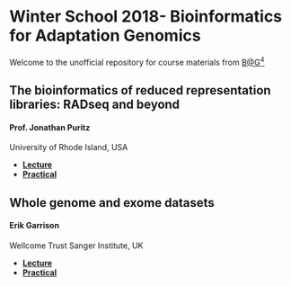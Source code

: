 # Winter School 2018- Bioinformatics for Adaptation Genomics

Welcome to the unofficial repository for course materials from [B@G<sup>4</sup>](http://www.adaptation.ethz.ch/education/bag-winter-school-2018.html)

## The bioinformatics of reduced representation libraries: RADseq and beyond
#### Prof. Jonathan Puritz  
University of Rhode Island, USA

* **[Lecture](/Lectures/Day%01)**
* **[Practical](/Exercises/Day%01)**

##  Whole genome and exome datasets
#### Erik Garrison 
Wellcome Trust Sanger Institute, UK

* **[Lecture](https://docs.google.com/presentation/d/1t921ccF66N0_oyn09gbM0w8nzADzWF20rfZkeMv3Sy8/edit?usp=sharing)**
* **[Practical](https://docs.google.com/document/d/1CV3AUackPEaSw7GkY6f7Q5lnlTVeWkyh6IOrB4jQwMg/edit?usp=sharing)**
